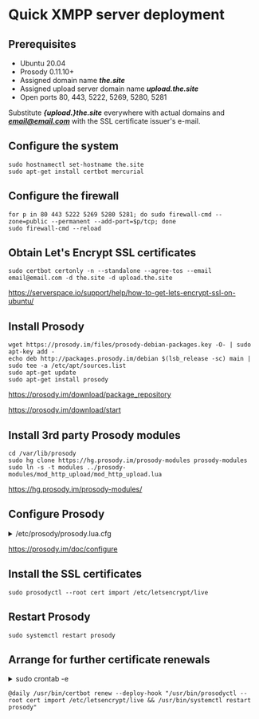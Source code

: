 # Quick XMPP server deployment



## Prerequisites

- Ubuntu 20.04
- Prosody 0.11.10+
- Assigned domain name ***the.site***
- Assigned upload server domain name ***upload.the.site***
- Open ports 80, 443, 5222, 5269, 5280, 5281



Substitute ***{upload.}the.site*** everywhere with actual domains and ***email@email.com*** with the SSL certificate issuer's e-mail.

## 

## Configure the system

```
sudo hostnamectl set-hostname the.site
sudo apt-get install certbot mercurial
```



## Configure the firewall

```
for p in 80 443 5222 5269 5280 5281; do sudo firewall-cmd --zone=public --permanent --add-port=$p/tcp; done
sudo firewall-cmd --reload
```



## Obtain Let's Encrypt SSL certificates

```
sudo certbot certonly -n --standalone --agree-tos --email email@email.com -d the.site -d upload.the.site
```

https://serverspace.io/support/help/how-to-get-lets-encrypt-ssl-on-ubuntu/



## Install Prosody

```
wget https://prosody.im/files/prosody-debian-packages.key -O- | sudo apt-key add -
echo deb http://packages.prosody.im/debian $(lsb_release -sc) main | sudo tee -a /etc/apt/sources.list
sudo apt-get update
sudo apt-get install prosody
```

https://prosody.im/download/package_repository

https://prosody.im/download/start



## Install 3rd party Prosody modules

```
cd /var/lib/prosody
sudo hg clone https://hg.prosody.im/prosody-modules prosody-modules
sudo ln -s -t modules ../prosody-modules/mod_http_upload/mod_http_upload.lua
```

https://hg.prosody.im/prosody-modules/



## Configure Prosody

<details>
<summary>/etc/prosody/prosody.lua.cfg</summary>



```
log = "/var/log/prosody/prosody.log"
pidfile = "/var/run/prosody/prosody.pid"
plugin_paths = {"/var/lib/prosody/modules"}
https_certificate="certs/upload.the.site.crt"

modules_enabled = {
  "tls";
  "disco";
  "saslauth";
  "ping";
  "uptime";
  "lastactivity";
  "mam";
  "carbons";
  "http_files";
}

VirtualHost "the.site" --< Substitute the.site with actual domain
enabled = true
default_storage = "internal"
default_archive_policy = true
http_files_dir = "/var/www"
http_dir_listing = false
archive_expires_after = "1m"
authentication = "internal_hashed"
disco_items = {{"upload.the.site"}} --< Substitute upload.the.site with actual upload server domain
ssl = {
  key = "certs/the.site.key"; --< Substitute the.site with actual domain
  certificate = "certs/the.site.crt"; --< Substitute the.site with actual domain
}

Component "upload.the.site" "http_upload" --< Substitute upload.the.site with actual upload server domain
```
</details>

https://prosody.im/doc/configure



## Install the SSL certificates

```
sudo prosodyctl --root cert import /etc/letsencrypt/live
```



## Restart Prosody

```
sudo systemctl restart prosody
```



## Arrange for further certificate renewals

<details>
<summary>sudo crontab -e</details>

```
@daily /usr/bin/certbot renew --deploy-hook "/usr/bin/prosodyctl --root cert import /etc/letsencrypt/live && /usr/bin/systemctl restart prosody"
```
</details>